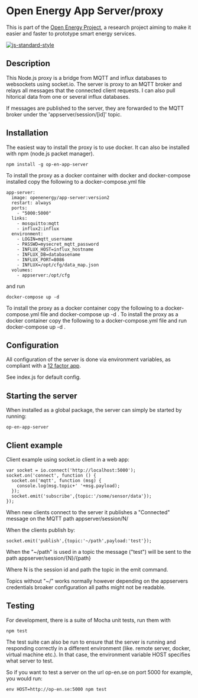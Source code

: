 # Open Energy App Server/proxy

This is part of the [Open Energy Project](http://op-en.se/), a research project aiming to make it easier and faster to prototype smart energy services.

[![js-standard-style](https://cdn.rawgit.com/feross/standard/master/badge.svg)](https://github.com/feross/standard)

## Description

This Node.js proxy is a bridge from MQTT and influx databases to websockets using socket.io. The server is proxy to an MQTT broker and relays all messages that the connected client requests. I can also pull hitorical data from one or several influx databases. 

If messages are published to the server, they are forwarded to the MQTT broker under the 'appserver/session/[id]' topic.

## Installation
The easiest way to install the proxy is to use docker. It can also be installed with npm (node.js packet manager).

```
npm install -g op-en-app-server
```
To install the proxy as a docker container with docker and docker-compose installed copy the following to a docker-compose.yml file

```
app-server:
  image: openenergy/app-server:version2
  restart: always
  ports:
    - "5000:5000"
  links:
    - mosquitto:mqtt
    - influx2:influx
  environment:
    - LOGIN=mqtt_username
    - PASSWD=mysecret_mqtt_password
    - INFLUX_HOST=influx_hostname
    - INFLUX_DB=databasename
    - INFLUX_PORT=8086
    - INFLUX=/opt/cfg/data_map.json
  volumes:
    - appserver:/opt/cfg
```

and run 

```
docker-compose up -d 
```



To install the proxy as a docker container copy the following to a docker-compose.yml file and docker-compose up -d . 
To install the proxy as a docker container copy the following to a docker-compose.yml file and run
docker-compose up -d . 



## Configuration

All configuration of the server is done via environment variables, as compliant with a [12 factor app](http://12factor.net/config).

See index.js for default config.

## Starting the server

When installed as a global package, the server can simply be started by running:
```
op-en-app-server
```

## Client example

Client example using socket.io client in a web app:
```
var socket = io.connect('http://localhost:5000');
socket.on('connect', function () {
  socket.on('mqtt', function (msg) {
    console.log(msg.topic+' '+msg.payload);
  });
  socket.emit('subscribe',{topic:'/some/sensor/data'});
});
```
When new clients connect to the server it publishes a "Connected" message on the MQTT path appserver/session/N/

When the clients publish by:

```
socket.emit('publish',{topic:'~/path',payload:'test'});
```

When the "~/path" is used in a topic the message ("test") will be sent to the path appserver/session/{N}/{path}

Where N is the session id and path the topic in the emit command.

Topics without "~/" works normally however depending on the appservers credentials broaker configuration all paths might not be readable.  

## Testing

For development, there is a suite of Mocha unit tests, run them with

```
npm test
```

The test suite can also be run to ensure that the server is running and responding correctly in a different environment (like. remote server, docker, virtual machine etc.). In that case, the environment variable HOST specifies what server to test.

So if you want to test a server on the url op-en.se on port 5000 for example, you would run:

```
env HOST=http://op-en.se:5000 npm test
```
